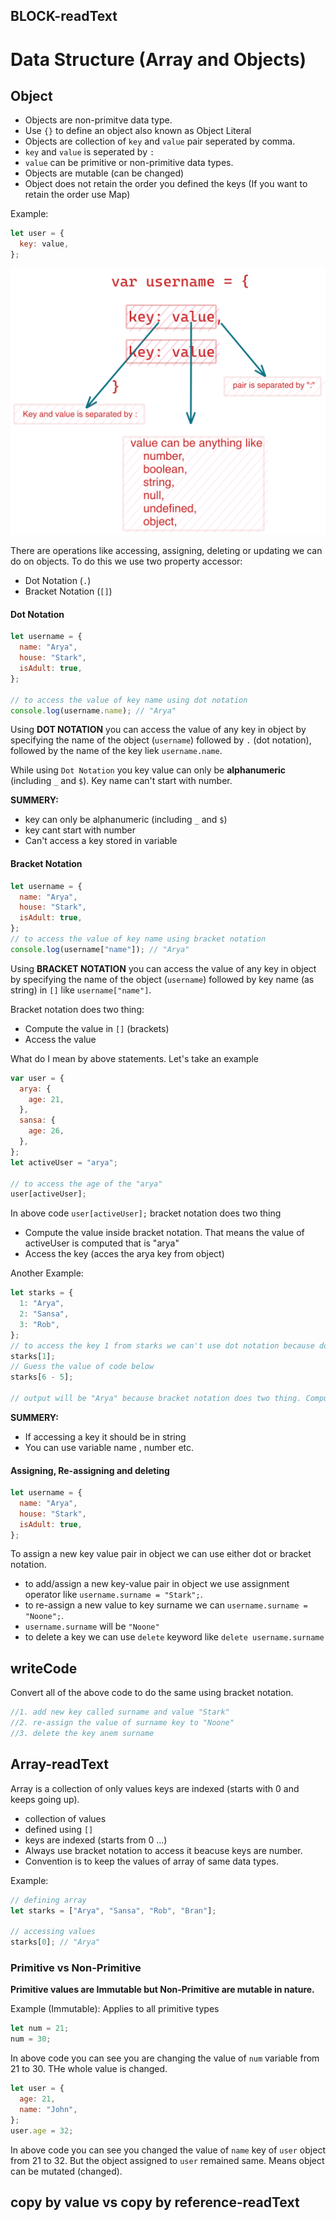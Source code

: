 ## BLOCK-readText

# Data Structure (Array and Objects)

## Object

- Objects are non-primitve data type.
- Use `{}` to define an object also known as Object Literal
- Objects are collection of `key` and `value` pair seperated by comma.
- `key` and `value` is seperated by `:`
- `value` can be primitive or non-primitive data types.
- Objects are mutable (can be changed)
- Object does not retain the order you defined the keys (If you want to retain the order use Map)

Example:

```js
let user = {
  key: value,
};
```

![Object](./assets/object.png)

There are operations like accessing, assigning, deleting or updating we can do on objects. To do this we use two property accessor:

- Dot Notation (`.`)
- Bracket Notation (`[]`)

#### Dot Notation

```js
let username = {
  name: "Arya",
  house: "Stark",
  isAdult: true,
};

// to access the value of key name using dot notation
console.log(username.name); // "Arya"
```

Using **DOT NOTATION** you can access the value of any key in object by specifying the name of the object (`username`) followed by `.` (dot notation), followed by the name of the key liek `username.name`.

While using `Dot Notation` you key value can only be **alphanumeric** (including `_` and `$`). Key name can't start with number.

**SUMMERY:**

- key can only be alphanumeric (including `_` and `$`)
- key cant start with number
- Can't access a key stored in variable

#### Bracket Notation

```js
let username = {
  name: "Arya",
  house: "Stark",
  isAdult: true,
};
// to access the value of key name using bracket notation
console.log(username["name"]); // "Arya"
```

Using **BRACKET NOTATION** you can access the value of any key in object by specifying the name of the object (`username`) followed by key name (as string) in `[]` like `username["name"]`.

Bracket notation does two thing:

- Compute the value in `[]` (brackets)
- Access the value

What do I mean by above statements. Let's take an example

```js
var user = {
  arya: {
    age: 21,
  },
  sansa: {
    age: 26,
  },
};
let activeUser = "arya";

// to access the age of the "arya"
user[activeUser];
```

In above code `user[activeUser];` bracket notation does two thing

- Compute the value inside bracket notation. That means the value of activeUser is computed that is "arya"
- Access the key (acces the arya key from object)

Another Example:

```js
let starks = {
  1: "Arya",
  2: "Sansa",
  3: "Rob",
};
// to access the key 1 from starks we can't use dot notation because dot notation doesn't support key starting with number or is a number. So we will use bracket notation
starks[1];
// Guess the value of code below
starks[6 - 5];

// output will be "Arya" because bracket notation does two thing. Compute the value inside bracket notation and access the value
```

**SUMMERY:**

- If accessing a key it should be in string
- You can use variable name , number etc.

#### Assigning, Re-assigning and deleting

```js
let username = {
  name: "Arya",
  house: "Stark",
  isAdult: true,
};
```

To assign a new key value pair in object we can use either dot or bracket notation.

- to add/assign a new key-value pair in object we use assignment operator like `username.surname = "Stark";`.
- to re-assign a new value to key surname we can `username.surname = "Noone";`.
- `username.surname` will be `"Noone"`
- to delete a key we can use `delete` keyword like `delete username.surname`

## writeCode

Convert all of the above code to do the same using bracket notation.

```js
//1. add new key called surname and value "Stark"
//2. re-assign the value of surname key to "Noone"
//3. delete the key anem surname
```

## Array-readText

Array is a collection of only values keys are indexed (starts with 0 and keeps going up).

- collection of values
- defined using `[]`
- keys are indexed (starts from 0 ...)
- Always use bracket notation to access it beacuse keys are number.
- Convention is to keep the values of array of same data types.

Example:

```js
// defining array
let starks = ["Arya", "Sansa", "Rob", "Bran"];

// accessing values
starks[0]; // "Arya"
```

### Primitive vs Non-Primitive

**Primitive values are Immutable but Non-Primitive are mutable in nature.**

Example (Immutable): Applies to all primitive types

```js
let num = 21;
num = 30;
```

In above code you can see you are changing the value of `num` variable from 21 to 30. THe whole value is changed.

```js
let user = {
  age: 21,
  name: "John",
};
user.age = 32;
```

In above code you can see you changed the value of `name` key of `user` object from 21 to 32. But the object assigned to `user` remained same. Means object can be mutated (changed).

## copy by value vs copy by reference-readText
